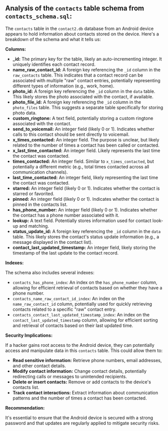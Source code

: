 ## Analysis of the `contacts` table schema from `contacts_schema.sql`:

The `contacts` table in the `contact2.db` database from an Android device appears to hold information about contacts stored on the device.  Here's a breakdown of the schema and what it tells us:

**Columns:**

* **_id:**  The primary key for the table, likely an auto-incrementing integer. It uniquely identifies each contact record.
* **name_raw_contact_id:** A foreign key referencing the `_id` column in the `raw_contacts` table. This indicates that a contact record can be associated with multiple "raw" contact entries, potentially representing different types of information (e.g., work, home).
* **photo_id:**  A foreign key referencing the `_id` column in the `data` table. This likely stores the photo associated with the contact, if available.
* **photo_file_id:** A foreign key referencing the `_id` column in the `photo_files` table.  This suggests a separate table specifically for storing photo data.
* **custom_ringtone:**  A text field, potentially storing a custom ringtone associated with the contact.
* **send_to_voicemail:**  An integer field (likely 0 or 1).  Indicates whether calls to this contact should be sent directly to voicemail. 
* **x_times_contacted:**  An integer field.  The purpose is unclear, but likely related to the number of times a contact has been called or contacted. 
* **x_last_time_contacted:**  An integer field.  Likely represents the last time the contact was contacted.  
* **times_contacted:**  An integer field.  Similar to `x_times_contacted`, but potentially a different metric (e.g., total times contacted across all communication channels).
* **last_time_contacted:**  An integer field, likely representing the last time the contact was contacted. 
* **starred:** An integer field (likely 0 or 1). Indicates whether the contact is starred or favorited.
* **pinned:** An integer field (likely 0 or 1). Indicates whether the contact is pinned in the contacts list. 
* **has_phone_number:** An integer field (likely 0 or 1).  Indicates whether the contact has a phone number associated with it.
* **lookup:** A text field.  Potentially stores information used for contact look-up and matching.
* **status_update_id:** A foreign key referencing the `_id` column in the `data` table.  This likely stores the contact's status update information (e.g., a message displayed in the contact list).
* **contact_last_updated_timestamp:**  An integer field, likely storing the timestamp of the last update to the contact record.

**Indexes:**

The schema also includes several indexes:

* `contacts_has_phone_index`:  An index on the `has_phone_number` column, allowing for efficient retrieval of contacts based on whether they have a phone number.
* `contacts_name_raw_contact_id_index`:  An index on the `name_raw_contact_id` column, potentially used for quickly retrieving contacts related to a specific "raw" contact entry.
* `contacts_contact_last_updated_timestamp_index`:  An index on the `contact_last_updated_timestamp` column, allowing for efficient sorting and retrieval of contacts based on their last updated time.

**Security Implications:**

If a hacker gains root access to the Android device, they can potentially access and manipulate data in this `contacts` table. This could allow them to:

* **Read sensitive information:**  Retrieve phone numbers, email addresses, and other contact details.
* **Modify contact information:**  Change contact details, potentially redirecting calls or messages to unintended recipients.
* **Delete or insert contacts:**  Remove or add contacts to the device's contacts list.
* **Track contact interactions:**  Extract information about communication patterns and the number of times a contact has been contacted. 

**Recommendation:**

It's essential to ensure that the Android device is secured with a strong password and that updates are regularly applied to mitigate security risks. 
